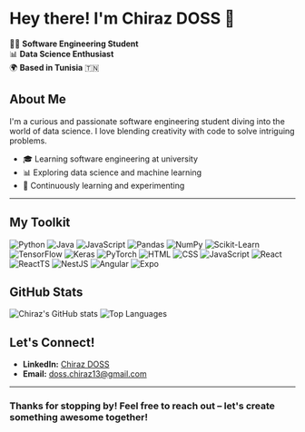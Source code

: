 # Hey there! I'm Chiraz DOSS 👋

👩‍💻 **Software Engineering Student** <br>
📊 **Data Science Enthusiast** <br>
🌍 **Based in Tunisia** 🇹🇳


## About Me

I'm a curious and passionate software engineering student diving into the world of data science. I love blending creativity with code to solve intriguing problems.

- 🎓 Learning software engineering at university
- 📊 Exploring data science and machine learning
- 🌱 Continuously learning and experimenting

---

## My Toolkit


![Python](https://img.shields.io/badge/Python-3776AB?style=for-the-badge&logo=python&logoColor=white)
![Java](https://img.shields.io/badge/Java-007396?style=for-the-badge&logo=java&logoColor=white)
![JavaScript](https://img.shields.io/badge/JavaScript-F7DF1E?style=for-the-badge&logo=javascript&logoColor=black)
![Pandas](https://img.shields.io/badge/Pandas-150458?style=for-the-badge&logo=pandas&logoColor=white)
![NumPy](https://img.shields.io/badge/NumPy-013243?style=for-the-badge&logo=numpy&logoColor=white)
![Scikit-Learn](https://img.shields.io/badge/Scikit--Learn-F7931E?style=for-the-badge&logo=scikit-learn&logoColor=white)
![TensorFlow](https://img.shields.io/badge/TensorFlow-FF6F00?style=for-the-badge&logo=tensorflow&logoColor=white)
![Keras](https://img.shields.io/badge/Keras-D00000?style=for-the-badge&logo=keras&logoColor=white)
![PyTorch](https://img.shields.io/badge/PyTorch-EE4C2C?style=for-the-badge&logo=pytorch&logoColor=white)
![HTML](https://img.shields.io/badge/HTML5-E34F26?style=for-the-badge&logo=html5&logoColor=white)
![CSS](https://img.shields.io/badge/CSS3-1572B6?style=for-the-badge&logo=css3&logoColor=white)
![JavaScript](https://img.shields.io/badge/JavaScript-F7DF1E?style=for-the-badge&logo=javascript&logoColor=black)
![React](https://img.shields.io/badge/React-61DAFB?style=for-the-badge&logo=react&logoColor=black)
![ReactTS](https://img.shields.io/badge/React-TS-007ACC?style=for-the-badge&logo=react&logoColor=white)
![NestJS](https://img.shields.io/badge/NestJS-E0234E?style=for-the-badge&logo=nestjs&logoColor=white)
![Angular](https://img.shields.io/badge/Angular-DD0031?style=for-the-badge&logo=angular&logoColor=white)
![Expo](https://img.shields.io/badge/Expo-000020?style=for-the-badge&logo=expo&logoColor=white)



## GitHub Stats

![Chiraz's GitHub stats](https://github-readme-stats.vercel.app/api?username=Chiraz32&show_icons=true&theme=radical)
![Top Languages](https://github-readme-stats.vercel.app/api/top-langs/?username=Chiraz32&layout=compact&theme=radical)


## Let's Connect!

- **LinkedIn:** [Chiraz DOSS](https://www.linkedin.com/in/chiraz-doss)
- **Email:** doss.chiraz13@gmail.com

---

### Thanks for stopping by! Feel free to reach out – let's create something awesome together!

